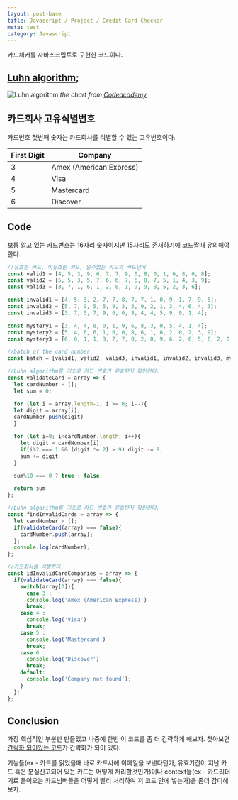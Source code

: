 ```yaml
---
layout: post-base
title: Javascript / Project / Credit Card Checker
meta: test
category: Javascript
---
```

카드체커를 자바스크립트로 구현한 코드이다.

## [Luhn algorithm](https://en.wikipedia.org/wiki/Luhn_algorithm#Description);
![Luhn algorithm]({{site.baseurl}}/img/21-10-01-validator-diagram.svg)
_the chart from [Codeacademy](www.codecademy.com)_

## 카드회사 고유식별번호
카드번호 첫번째 숫자는 카드회사를 식별할 수 있는 고유번호이다.

First Digit | Company
------------ | -------------
3 | Amex (American Express)
4 | Visa
5 | Mastercard
6 | Discover

## Code
보통 알고 있는 카드번호는 16자리 숫자이지만 15자리도 존재하기에 코드짤때 유의해야한다. 
```js
//유효한 카드, 미유효한 카드, 알수없는 카드의 카드넘버
const valid1 = [4, 5, 3, 9, 6, 7, 7, 9, 0, 8, 0, 1, 6, 8, 0, 8];
const valid2 = [5, 5, 3, 5, 7, 6, 6, 7, 6, 8, 7, 5, 1, 4, 3, 9];
const valid3 = [3, 7, 1, 6, 1, 2, 0, 1, 9, 9, 8, 5, 2, 3, 6];

const invalid1 = [4, 5, 3, 2, 7, 7, 8, 7, 7, 1, 0, 9, 1, 7, 9, 5];
const invalid2 = [5, 7, 9, 5, 5, 9, 3, 3, 9, 2, 1, 3, 4, 6, 4, 3];
const invalid3 = [3, 7, 5, 7, 9, 6, 0, 8, 4, 4, 5, 9, 9, 1, 4];

const mystery1 = [3, 4, 4, 8, 0, 1, 9, 6, 8, 3, 0, 5, 4, 1, 4];
const mystery2 = [5, 4, 6, 6, 1, 0, 0, 8, 6, 1, 6, 2, 0, 2, 3, 9];
const mystery3 = [6, 0, 1, 1, 3, 7, 7, 0, 2, 0, 9, 6, 2, 6, 5, 6, 2, 0, 3];

//batch of the card number
const batch = [valid1, valid2, valid3, invalid1, invalid2, invalid3, mystery1, mystery2, mystery3];

//Luhn algorithm를 기초로 카드 번호가 유효한지 확인한다.
const validateCard = array => {
  let cardNumber = [];
  let sum = 0;

  for (let i = array.length-1; i >= 0; i--){
  let digit = array[i];
  cardNumber.push(digit)
  }

  for (let i=0; i<cardNumber.length; i++){
    let digit = cardNumber[i];
    if(i%2 === 1 && (digit *= 2) > 9) digit -= 9;
    sum += digit
  }

  sum%10 === 0 ? true : false;

  return sum
};

//Luhn algorithm를 기초로 카드 번호가 유효한지 확인한다.
const findInvalidCards = array => {
  let cardNumber = [];
  if(validateCard(array) === false){
    cardNumber.push(array);
  };
  console.log(cardNumber);
};

//카드회사를 식별한다.
const idInvalidCardCompanies = array => {
  if(validateCard(array) === false){
    switch(array[0]){
      case 3 :
      console.log('Amex (American Express)')
      break;
    case 4 :
      console.log('Visa')
      break;
    case 5 :
      console.log('Mastercard')
      break;
    case 6 :
      console.log('Discover')
      break;
    default:
      console.log('Company not found');
    }
  };
};

```

## Conclusion
가장 핵심적인 부분만 만들었고 나중에 한번 이 코드를 좀 더 간략하게 해보자. 찾아보면 [간략화 되어있는 코드](https://gist.github.com/DiegoSalazar/4075533)가 간략화가 되어 있다. 

기능들(ex - 카드를 읽었을때 바로 카드사에 이메일을 보낸다던가, 유효기간이 지난 카드 혹은 분실신고되어 있는 카드는 어떻게 처리할것인가)이나 context들(ex - 카드리더기로 들어오는 카드넘버들을 어떻게 빨리 처리하여 저 코드 안에 넣는가)을 좀더 감미해보자.